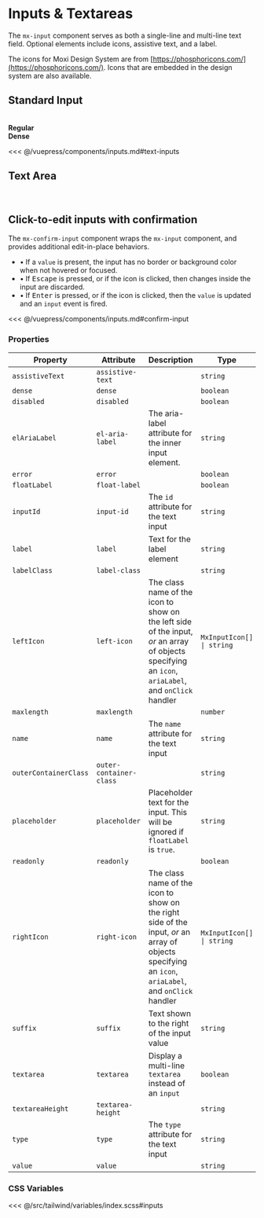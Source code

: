 # Inputs & Textareas

The `mx-input` component serves as both a single-line and multi-line text field. Optional elements
include icons, assistive text, and a label.

The icons for Moxi Design System are from [https://phosphoricons.com/](https://phosphoricons.com/).
Icons that are embedded in the design system are also available.

## Standard Input

<br />
<section class="mds">
  <!-- #region text-inputs -->
  <div class="grid grid-cols-1 lg:grid-cols-2 gap-40">
    <div>
      <strong>Regular</strong>
      <div class="my-20">
        <mx-input label="Label" placeholder="Placeholder"></mx-input>
      </div>
      <div class="my-20">
        <mx-input label="Floating Label" float-label></mx-input>
      </div>
      <div class="my-20">
        <mx-input label="Label & Left Icon" left-icon="ph-apple-logo"></mx-input>
      </div>
      <div class="my-20">
        <mx-input label="Floating Label & Left Icon" float-label left-icon="ph-apple-logo"></mx-input>
      </div>
      <div class="my-20">
        <mx-input
          label="Label & Clickable Right Icons"
          :right-icon.prop="[
            { icon: 'ph-x', ariaLabel: 'Cancel', onClick: clickHandler },
            { icon: 'ph-check', ariaLabel: 'OK', onClick: clickHandler },
          ]"
        />
      </div>
      <div class="my-20">
        <mx-input label="Label & Assistive Text" assistive-text="Helpful text about input"></mx-input>
      </div>
      <div class="my-20">
        <mx-input label="Label & Error" :value="inputValue" error assistive-text="Error message"></mx-input>
      </div>
      <div class="my-20">
        <mx-input label="Disabled" assistive-text="This input is disabled" disabled :value="inputValue"></mx-input>
      </div>
      <div class="my-20">
        <mx-input label="Read-only" assistive-text="This input is read-only" readonly :value="inputValue" @input="inputValue = $event.target.value"></mx-input>
      </div>
      <div class="my-20">
        <mx-input label="Label & Suffix" suffix="SQFT" dense></mx-input>
      </div>
      <div class="my-20">
        <mx-input maxlength="100" label="Label" assistive-text="This input has a maxlength attribute" :value="inputValue" @input="inputValue = $event.target.value"></mx-input>
      </div>
    </div>
    <div>
      <strong>Dense</strong>
      <div class="my-20">
        <mx-input label="Label" placeholder="Placeholder" dense></mx-input>
      </div>
      <div class="my-20">
        <mx-input label="Floating Label" float-label dense></mx-input>
      </div>
      <div class="my-20">
        <mx-input label="Label & Left Icon" left-icon="ph-apple-logo" dense></mx-input>
      </div>
      <div class="my-20">
        <mx-input label="Floating Label & Left Icon" float-label left-icon="ph-apple-logo" dense></mx-input>
      </div>
      <div class="my-20">
        <mx-input
          label="Label & Clickable Right Icons"
          :right-icon.prop="[
            { icon: 'ph-x', ariaLabel: 'Cancel', onClick: clickHandler },
            { icon: 'ph-check', ariaLabel: 'OK', onClick: clickHandler },
          ]"
          dense
        />
      </div>
      <div class="my-20">
        <mx-input label="Label & Assistive Text" assistive-text="Helpful text about input" dense></mx-input>
      </div>
      <div class="my-20">
        <mx-input label="Label & Error" :value="inputValue" error assistive-text="Error message" dense></mx-input>
      </div>
      <div class="my-20">
        <mx-input label="Disabled" assistive-text="This input is disabled" disabled :value="inputValue" dense></mx-input>
      </div>
      <div class="my-20">
        <mx-input label="Read-only" assistive-text="This input is read-only" readonly dense :value="inputValue" @input="inputValue = $event.target.value"></mx-input>
      </div>
      <div class="my-20">
        <mx-input label="Label & Suffix" suffix="SQFT" dense></mx-input>
      </div>
      <div class="my-20">
        <mx-input maxlength="100" label="Label" assistive-text="This input has a maxlength attribute" dense :value="inputValue" @input="inputValue = $event.target.value"></mx-input>
      </div>
    </div>
  </div>
  <!-- #endregion text-inputs -->
</section>

<<< @/vuepress/components/inputs.md#text-inputs

## Text Area

<br />
<section class="mds">
  <!-- #region textareas -->
  <mx-input label="Label" placeholder="Placeholder" textarea assistive-text="This textarea has a height of 100px" textarea-height="100px"></mx-input>
  <mx-input class="mt-40" label="Label & Error" textarea error assistive-text="Error message"></mx-input>
  <mx-input class="my-40" label="Floating Label" textarea float-label maxlength="255" assistive-text="This textarea has a maxlength and really, really, really, really, really, really, really, really, really, really, really, really, really, really, really, really, really long assistive text"></mx-input>
  <!-- #endregion textareas -->
</section>

## Click-to-edit inputs with confirmation

The `mx-confirm-input` component wraps the `mx-input` component, and provides additional edit-in-place behaviors.

- &bull; If a `value` is present, the input has no border or background color when not hovered or focused.
- &bull; If <kbd>Escape</kbd> is pressed, or if the <i class="mds-x"></i> icon is clicked, then changes inside the input are discarded.
- &bull; If <kbd>Enter</kbd> is pressed, or if the <i class="mds-check"></i> icon is clicked, then the `value` is updated and an `input` event is fired.

<section class="mds">
  <div class="space-y-20 my-40">
    <!-- #region confirm-input -->
    <mx-confirm-input placeholder="Placeholder" value="Click to edit this value." />
    <mx-confirm-input float-label label="Label" value="" />
    <mx-confirm-input disabled el-aria-label="Disabled input" value="This is a value, but the input is disabled." />
    <!-- #endregion confirm-input -->
  </div>
</section>

<<< @/vuepress/components/inputs.md#confirm-input

### Properties

| Property              | Attribute               | Description                                                                                                                                          | Type                      | Default     |
| --------------------- | ----------------------- | ---------------------------------------------------------------------------------------------------------------------------------------------------- | ------------------------- | ----------- |
| `assistiveText`       | `assistive-text`        |                                                                                                                                                      | `string`                  | `undefined` |
| `dense`               | `dense`                 |                                                                                                                                                      | `boolean`                 | `false`     |
| `disabled`            | `disabled`              |                                                                                                                                                      | `boolean`                 | `false`     |
| `elAriaLabel`         | `el-aria-label`         | The aria-label attribute for the inner input element.                                                                                                | `string`                  | `undefined` |
| `error`               | `error`                 |                                                                                                                                                      | `boolean`                 | `false`     |
| `floatLabel`          | `float-label`           |                                                                                                                                                      | `boolean`                 | `false`     |
| `inputId`             | `input-id`              | The `id` attribute for the text input                                                                                                                | `string`                  | `undefined` |
| `label`               | `label`                 | Text for the label element                                                                                                                           | `string`                  | `undefined` |
| `labelClass`          | `label-class`           |                                                                                                                                                      | `string`                  | `''`        |
| `leftIcon`            | `left-icon`             | The class name of the icon to show on the left side of the input, _or_ an array of objects specifying an `icon`, `ariaLabel`, and `onClick` handler  | `MxInputIcon[] \| string` | `undefined` |
| `maxlength`           | `maxlength`             |                                                                                                                                                      | `number`                  | `undefined` |
| `name`                | `name`                  | The `name` attribute for the text input                                                                                                              | `string`                  | `undefined` |
| `outerContainerClass` | `outer-container-class` |                                                                                                                                                      | `string`                  | `''`        |
| `placeholder`         | `placeholder`           | Placeholder text for the input. This will be ignored if `floatLabel` is `true`.                                                                      | `string`                  | `undefined` |
| `readonly`            | `readonly`              |                                                                                                                                                      | `boolean`                 | `false`     |
| `rightIcon`           | `right-icon`            | The class name of the icon to show on the right side of the input, _or_ an array of objects specifying an `icon`, `ariaLabel`, and `onClick` handler | `MxInputIcon[] \| string` | `undefined` |
| `suffix`              | `suffix`                | Text shown to the right of the input value                                                                                                           | `string`                  | `undefined` |
| `textarea`            | `textarea`              | Display a multi-line `textarea` instead of an `input`                                                                                                | `boolean`                 | `false`     |
| `textareaHeight`      | `textarea-height`       |                                                                                                                                                      | `string`                  | `'250px'`   |
| `type`                | `type`                  | The `type` attribute for the text input                                                                                                              | `string`                  | `'text'`    |
| `value`               | `value`                 |                                                                                                                                                      | `string`                  | `undefined` |

### CSS Variables

<<< @/src/tailwind/variables/index.scss#inputs

<script>
export default {
  data() {
    return {
      inputValue: 'Input text'
    }
  },
  methods: {
    clickHandler() {
      console.log('Icon clicked!')
    },
  }
}
</script>
